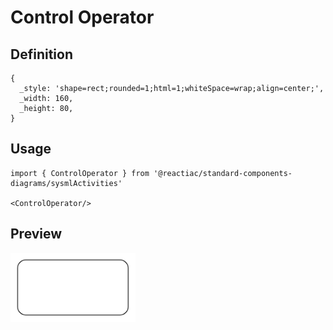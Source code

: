 # Control Operator

## Definition

```
{
  _style: 'shape=rect;rounded=1;html=1;whiteSpace=wrap;align=center;',
  _width: 160,
  _height: 80,
}
```

## Usage

```
import { ControlOperator } from '@reactiac/standard-components-diagrams/sysmlActivities'

<ControlOperator/>
```

## Preview

<img src="./control-operator.png" width="200"/>

